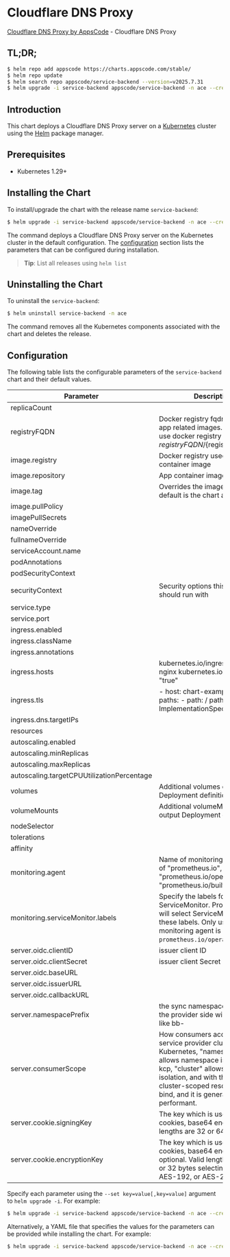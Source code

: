 # Cloudflare DNS Proxy

[Cloudflare DNS Proxy by AppsCode](https://github.com/appscode-cloud) - Cloudflare DNS Proxy

## TL;DR;

```bash
$ helm repo add appscode https://charts.appscode.com/stable/
$ helm repo update
$ helm search repo appscode/service-backend --version=v2025.7.31
$ helm upgrade -i service-backend appscode/service-backend -n ace --create-namespace --version=v2025.7.31
```

## Introduction

This chart deploys a Cloudflare DNS Proxy server on a [Kubernetes](http://kubernetes.io) cluster using the [Helm](https://helm.sh) package manager.

## Prerequisites

- Kubernetes 1.29+

## Installing the Chart

To install/upgrade the chart with the release name `service-backend`:

```bash
$ helm upgrade -i service-backend appscode/service-backend -n ace --create-namespace --version=v2025.7.31
```

The command deploys a Cloudflare DNS Proxy server on the Kubernetes cluster in the default configuration. The [configuration](#configuration) section lists the parameters that can be configured during installation.

> **Tip**: List all releases using `helm list`

## Uninstalling the Chart

To uninstall the `service-backend`:

```bash
$ helm uninstall service-backend -n ace
```

The command removes all the Kubernetes components associated with the chart and deletes the release.

## Configuration

The following table lists the configurable parameters of the `service-backend` chart and their default values.

|                 Parameter                  |                                                                                                                     Description                                                                                                                      |                                                                                            Default                                                                                             |
|--------------------------------------------|------------------------------------------------------------------------------------------------------------------------------------------------------------------------------------------------------------------------------------------------------|------------------------------------------------------------------------------------------------------------------------------------------------------------------------------------------------|
| replicaCount                               |                                                                                                                                                                                                                                                      | <code>1</code>                                                                                                                                                                                 |
| registryFQDN                               | Docker registry fqdn used to pull app related images. Set this to use docker registry hosted at ${registryFQDN}/${registry}/${image}                                                                                                                 | <code>ghcr.io</code>                                                                                                                                                                           |
| image.registry                             | Docker registry used to pull app container image                                                                                                                                                                                                     | <code>appscode</code>                                                                                                                                                                          |
| image.repository                           | App container image                                                                                                                                                                                                                                  | <code>service-provider</code>                                                                                                                                                                  |
| image.tag                                  | Overrides the image tag whose default is the chart appVersion.                                                                                                                                                                                       | <code>""</code>                                                                                                                                                                                |
| image.pullPolicy                           |                                                                                                                                                                                                                                                      | <code>IfNotPresent</code>                                                                                                                                                                      |
| imagePullSecrets                           |                                                                                                                                                                                                                                                      | <code>[]</code>                                                                                                                                                                                |
| nameOverride                               |                                                                                                                                                                                                                                                      | <code>""</code>                                                                                                                                                                                |
| fullnameOverride                           |                                                                                                                                                                                                                                                      | <code>""</code>                                                                                                                                                                                |
| serviceAccount.name                        |                                                                                                                                                                                                                                                      | <code>""</code>                                                                                                                                                                                |
| podAnnotations                             |                                                                                                                                                                                                                                                      | <code>{}</code>                                                                                                                                                                                |
| podSecurityContext                         |                                                                                                                                                                                                                                                      | <code>{}</code>                                                                                                                                                                                |
| securityContext                            | Security options this container should run with                                                                                                                                                                                                      | <code>{"allowPrivilegeEscalation":false,"capabilities":{"drop":["ALL"]},"readOnlyRootFilesystem":true,"runAsNonRoot":true,"runAsUser":65534,"seccompProfile":{"type":"RuntimeDefault"}}</code> |
| service.type                               |                                                                                                                                                                                                                                                      | <code>ClusterIP</code>                                                                                                                                                                         |
| service.port                               |                                                                                                                                                                                                                                                      | <code>80</code>                                                                                                                                                                                |
| ingress.enabled                            |                                                                                                                                                                                                                                                      | <code>false</code>                                                                                                                                                                             |
| ingress.className                          |                                                                                                                                                                                                                                                      | <code>""</code>                                                                                                                                                                                |
| ingress.annotations                        |                                                                                                                                                                                                                                                      | <code>{}</code>                                                                                                                                                                                |
| ingress.hosts                              | kubernetes.io/ingress.class: nginx kubernetes.io/tls-acme: "true"                                                                                                                                                                                    | <code>[]</code>                                                                                                                                                                                |
| ingress.tls                                | - host: chart-example.local paths: - path: / pathType: ImplementationSpecific                                                                                                                                                                        | <code>[]</code>                                                                                                                                                                                |
| ingress.dns.targetIPs                      |                                                                                                                                                                                                                                                      | <code>[]</code>                                                                                                                                                                                |
| resources                                  |                                                                                                                                                                                                                                                      | <code>{}</code>                                                                                                                                                                                |
| autoscaling.enabled                        |                                                                                                                                                                                                                                                      | <code>false</code>                                                                                                                                                                             |
| autoscaling.minReplicas                    |                                                                                                                                                                                                                                                      | <code>1</code>                                                                                                                                                                                 |
| autoscaling.maxReplicas                    |                                                                                                                                                                                                                                                      | <code>100</code>                                                                                                                                                                               |
| autoscaling.targetCPUUtilizationPercentage |                                                                                                                                                                                                                                                      | <code>80</code>                                                                                                                                                                                |
| volumes                                    | Additional volumes on the output Deployment definition.                                                                                                                                                                                              | <code>[]</code>                                                                                                                                                                                |
| volumeMounts                               | Additional volumeMounts on the output Deployment definition.                                                                                                                                                                                         | <code>[]</code>                                                                                                                                                                                |
| nodeSelector                               |                                                                                                                                                                                                                                                      | <code>{}</code>                                                                                                                                                                                |
| tolerations                                |                                                                                                                                                                                                                                                      | <code>[]</code>                                                                                                                                                                                |
| affinity                                   |                                                                                                                                                                                                                                                      | <code>{}</code>                                                                                                                                                                                |
| monitoring.agent                           | Name of monitoring agent (one of "prometheus.io", "prometheus.io/operator", "prometheus.io/builtin")                                                                                                                                                 | <code>""</code>                                                                                                                                                                                |
| monitoring.serviceMonitor.labels           | Specify the labels for ServiceMonitor. Prometheus crd will select ServiceMonitor using these labels. Only usable when monitoring agent is `prometheus.io/operator`.                                                                                  | <code>{}</code>                                                                                                                                                                                |
| server.oidc.clientID                       | issuer client ID                                                                                                                                                                                                                                     | <code>""</code>                                                                                                                                                                                |
| server.oidc.clientSecret                   | issuer client Secret                                                                                                                                                                                                                                 | <code>""</code>                                                                                                                                                                                |
| server.oidc.baseURL                        |                                                                                                                                                                                                                                                      | <code>"https://appscode.com"</code>                                                                                                                                                            |
| server.oidc.issuerURL                      |                                                                                                                                                                                                                                                      | <code>"https://appscode.com/accounts/"</code>                                                                                                                                                  |
| server.oidc.callbackURL                    |                                                                                                                                                                                                                                                      | <code>"https://appscode.com/bind/callback"</code>                                                                                                                                              |
| server.namespacePrefix                     | the sync namespace created in the provider side will be named like bb-<some-hash>                                                                                                                                                                    | <code>"ace-"</code>                                                                                                                                                                            |
| server.consumerScope                       | How consumers access the service provider cluster. In Kubernetes, "namespaced" allows namespace isolation. In kcp, "cluster" allows workspace isolation, and with that allows cluster-scoped resources to bind, and it is generally more performant. | <code>"Namespaced"</code>                                                                                                                                                                      |
| server.cookie.signingKey                   | The key which is used to sign cookies, base64 encoded. Valid lengths are 32 or 64 bytes.                                                                                                                                                             | <code>""</code>                                                                                                                                                                                |
| server.cookie.encryptionKey                | The key which is used to encrypt cookies, base64 encoded, optional. Valid lengths are 16, 24, or 32 bytes selecting AES-128, AES-192, or AES-256.                                                                                                    | <code>""</code>                                                                                                                                                                                |


Specify each parameter using the `--set key=value[,key=value]` argument to `helm upgrade -i`. For example:

```bash
$ helm upgrade -i service-backend appscode/service-backend -n ace --create-namespace --version=v2025.7.31 --set replicaCount=1
```

Alternatively, a YAML file that specifies the values for the parameters can be provided while
installing the chart. For example:

```bash
$ helm upgrade -i service-backend appscode/service-backend -n ace --create-namespace --version=v2025.7.31 --values values.yaml
```
